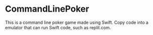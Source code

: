 # CommandLinePoker
This is a command line poker game made using Swift.
Copy code into a emulator that can run Swift code, such as replit.com.
